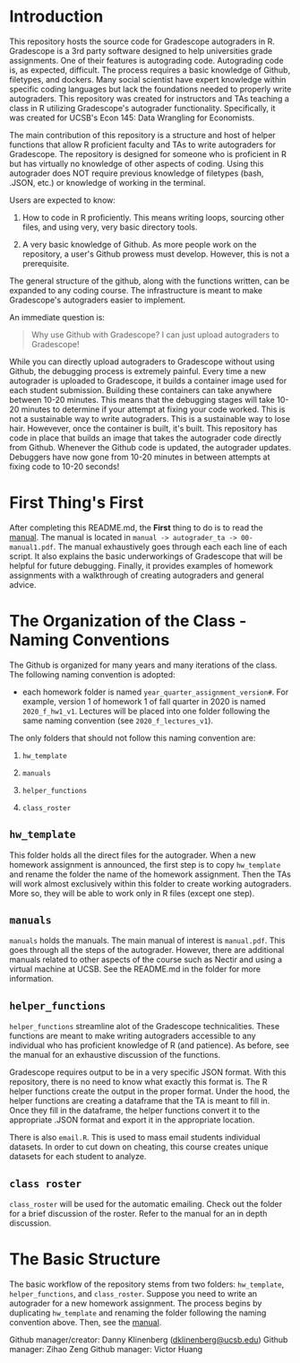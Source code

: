 # Introduction

This repository hosts the source code for Gradescope autograders in R.  Gradescope is a 3rd party software designed to help universities grade assignments. One of their features is autograding code. Autograding code is, as expected, difficult. The process requires a basic knowledge of Github, filetypes, and dockers. Many social scientist have expert knowledge within specific coding languages but lack the foundations needed to properly write autograders. This repository was created for instructors and TAs teaching a class in R utilizing Gradescope's autograder functionality. Specifically, it was created for UCSB's Econ 145: Data Wrangling for Economists. 

The main contribution of this repository is a structure and host of helper functions that allow R proficient faculty and TAs to write autograders for Gradescope. The repository is designed for someone who is proficient in R but has virtually no knowledge of other aspects of coding. Using this autograder does NOT require previous knowledge of filetypes (bash, .JSON, etc.) or knowledge of working in the terminal.

Users are expected to know:

1) How to code in R proficiently. This means writing loops, sourcing other files, and using very, very basic directory tools.

2) A very basic knowledge of Github. As more people work on the repository, a user's Github prowess must develop. However, this is not a prerequisite.

The general structure of the github, along with the functions written, can be expanded to any coding course. The infrastructure is meant to make Gradescope's autograders easier to implement.

An immediate question is: 
> Why use Github with Gradescope? I can just upload autograders to Gradescope!

While you can directly upload autograders to Gradescope without using Github, the debugging process is extremely painful. Every time a new autograder is uploaded to Gradescope, it builds a container image used for each student submission. Building these containers can take anywhere between 10-20 minutes. This means that the debugging stages will take 10-20 minutes to determine if your attempt at fixing your code worked. This is not a sustainable way to write autograders. This is a sustainable way to lose hair. Howevever, once the container is built, it's built. This repository has code in place that builds an image that takes the autograder code directly from Github. Whenever the Github code is updated, the autograder updates. Debuggers have now gone from 10-20 minutes in between attempts at fixing code to 10-20 seconds!

# First Thing's First

After completing this README.md, the **First** thing to do is to read the [manual](manuals/autograder_ta/00-manual1.pdf). The manual is located in `manual -> autograder_ta -> 00-manual1.pdf`. The manual exhaustively goes through each each line of each script. It also explains the basic underworkings of Gradescope that will be helpful for future debugging. Finally, it provides examples of homework assignments with a walkthrough of creating autograders and general advice.

# The Organization of the Class - Naming Conventions

The Github is organized for many years and many iterations of the class. The following naming convention is adopted:

- each homework folder is named `year_quarter_assignment_version#`. For example, version 1 of homework 1 of fall quarter in 2020 is named `2020_f_hw1_v1`. Lectures will be placed into one folder following the same naming convention (see `2020_f_lectures_v1`).

The only folders that should not follow this naming convention are:

1) `hw_template`

2) `manuals`

3) `helper_functions`

4) `class_roster`

## `hw_template`

This folder holds all the direct files for the autograder. When a new homework assignment is announced, the first step is to copy `hw_template` and rename the folder the name of the homework assignment. Then the TAs will work almost exclusively within this folder to create working autograders. More so, they will be able to work only in R files (except one step).

## `manuals`

`manuals` holds the manuals. The main manual of interest is `manual.pdf`. This goes through all the steps of the autograder. However, there are additional manuals related to other aspects of the course such as Nectir and using a virtual machine at UCSB. See the README.md in the folder for more information.


## `helper_functions`

`helper_functions` streamline alot of the Gradescope technicalities. These functions are meant to make writing autograders accessible to any individual who has proficient knowledge of R (and patience). As before, see the manual for an exhaustive discussion of the functions.

Gradescope requires output to be in a very specific JSON format. With this repository, there is no need to know what exactly this format is. The R helper functions create the output in the proper format. Under the hood, the helper functions are creating a dataframe that the TA is meant to fill in. Once they fill in the dataframe, the helper functions convert it to the appropriate .JSON format and export it in the appropriate location.

There is also `email.R`. This is used to mass email students individual datasets. In order to cut down on cheating, this course creates unique datasets for each student to analyze. 

## `class roster`

`class_roster` will be used for the automatic emailing. Check out the folder for a brief discussion of the roster. Refer to the manual for an in depth discussion.

# The Basic Structure

The basic workflow of the repository stems from two folders: `hw_template`, `helper_functions`, and `class_roster`. Suppose you need to write an autograder for a new homework assignment. The process begins by duplicating `hw_template` and renaming the folder following the naming convention above. Then, see the [manual](manuals/autograder_ta/manual.pdf).

Github manager/creator: Danny Klinenberg (dklinenberg@ucsb.edu)
Github manager: Zihao Zeng
Github manager: Victor Huang
